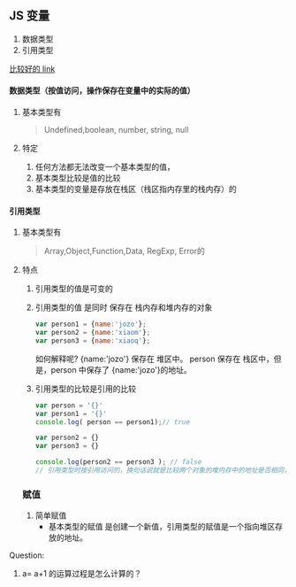 ## JS 变量

1. 数据类型
2. 引用类型

[比较好的 link](https://segmentfault.com/a/1190000002789651)

#### 数据类型（按值访问，操作保存在变量中的实际的值）

1. 基本类型有

   >  Undefined,boolean, number, string, null

2. 特定
   1. 任何方法都无法改变一个基本类型的值，
   2. 基本类型比较是值的比较
   3. 基本类型的变量是存放在栈区（栈区指内存里的栈内存）的

#### 引用类型

1. 基本类型有

   > Array,Object,Function,Data, RegExp, Error的

2. 特点

   1. 引用类型的值是可变的 

   2. 引用类型的值 是同时 保存在 栈内存和堆内存的对象

      ```javascript
      var person1 = {name:'jozo'};
      var person2 = {name:'xiaom'};
      var person3 = {name:'xiaoq'};
      ```

      如何解释呢?  {name:'jozo'} 保存在 堆区中。 person 保存在 栈区中，但是，person 中保存了 {name:'jozo'}的地址。

   3. 引用类型的比较是引用的比较

      ```javascript
      var person = '{}'
      var person1 = '{}'
      console.log( person == person1);// true
      
      var person2 = {}
      var person3 = {}
      
      console.log(person2 == person3 ); // false
      // 引用类型时按引用访问的，换句话说就是比较两个对象的堆内存中的地址是否相同，那很明显，person1和person2在堆内存中地址是不同的
      
      ```

      

   ### 赋值

   1. 简单赋值
      - 基本类型的赋值 是创建一个新值，引用类型的赋值是一个指向堆区存放的地址。

Question:

1. a= a+1 的运算过程是怎么计算的？

